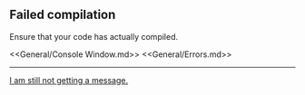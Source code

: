 ## Failed compilation
Ensure that your code has actually compiled.  

<<General/Console Window.md>>
<<General/Errors.md>>

---

[I am still not getting a message.](10%202D%20Other.md)